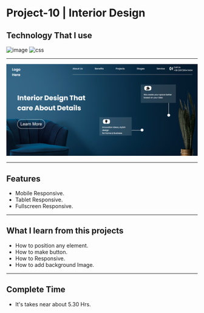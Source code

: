 # Project-10 | Interior Design
## Technology That I use
![image](https://img.shields.io/badge/1st--Tech-Html-orange)
![css](https://img.shields.io/badge/2nd--Tech-Css-green)

<hr>

![image](./Thumbnail.png)
<hr>

## Features

- Mobile Responsive.
- Tablet Responsive.
- Fullscreen Responsive.

<hr>

## What I learn from this projects

- How to position any element.
- How to make button.
- How to Responsive.
- How to add background Image.

<hr>

## Complete Time

- It's takes near about 5.30 Hrs.